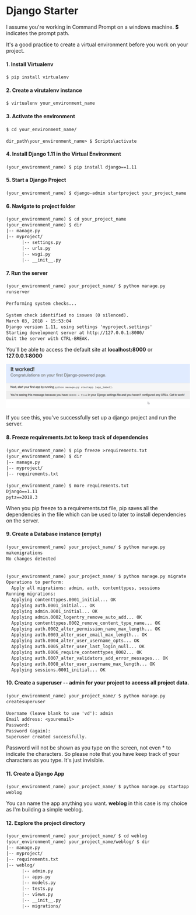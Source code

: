 # Django Starter

I assume you're working in Command Prompt on a windows machine. **$** indicates the prompt path.

It's a good practice to create a virtual environment before you work on your project. 

#### 1. Install Virtualenv
```
$ pip install virtualenv
```

#### 2. Create a virutalenv instance
```
$ virtualenv your_environment_name
```

#### 3. Activate the environment
```
$ cd your_environment_name/

dir_path\your_environment_name> $ Scripts\activate
```

#### 4. Install Django 1.11 in the Virtual Environment
```
(your_environment_name) $ pip install django==1.11
```

#### 5. Start a Django Project
```
(your_environment_name) $ django-admin startproject your_project_name
```

#### 6. Navigate to project folder
```
(your_environment_name) $ cd your_project_name
(your_environment_name) $ dir
|-- manage.py
|-- myproject/
      |-- settings.py
      |-- urls.py
      |-- wsgi.py
      |-- __init__.py
 ```
 
 
#### 7. Run the server
```
(your_environment_name) your_project_name/ $ python manage.py runserver

Performing system checks...

System check identified no issues (0 silenced).
March 03, 2018 - 15:53:04
Django version 1.11, using settings 'myproject.settings'
Starting development server at http://127.0.0.1:8000/
Quit the server with CTRL-BREAK.

```
You'll be able to access the default site at **localhost:8000** or **127.0.0.1:8000**

![Django Starter Screen](1.png)

If you see this, you've successfully set up a django project and run the server.

#### 8. Freeze requirements.txt to keep track of dependencies
```
(your_environment_name) $ pip freeze >requirements.txt
(your_environment_name) $ dir
|-- manage.py
|-- myproject/
|-- requirements.txt

(your_environment_name) $ more requirements.txt
Django==1.11
pytz==2018.3
```
When you pip freeze to a requirements.txt file, pip saves all the dependencies in the file which can be used to later to install dependencies on the server.

#### 9. Create a Database instance (empty)
```terminal
(your_environment_name) your_project_name/ $ python manage.py makemigrations
No changes detected


(your_environment_name) your_project_name/ $ python manage.py migrate
Operations to perform:
  Apply all migrations: admin, auth, contenttypes, sessions
Running migrations:
  Applying contenttypes.0001_initial... OK
  Applying auth.0001_initial... OK
  Applying admin.0001_initial... OK
  Applying admin.0002_logentry_remove_auto_add... OK
  Applying contenttypes.0002_remove_content_type_name... OK
  Applying auth.0002_alter_permission_name_max_length... OK
  Applying auth.0003_alter_user_email_max_length... OK
  Applying auth.0004_alter_user_username_opts... OK
  Applying auth.0005_alter_user_last_login_null... OK
  Applying auth.0006_require_contenttypes_0002... OK
  Applying auth.0007_alter_validators_add_error_messages... OK
  Applying auth.0008_alter_user_username_max_length... OK
  Applying sessions.0001_initial... OK
```

#### 10. Create a superuser -- admin for your project to access all project data.
```
(your_environment_name) your_project_name/ $ python manage.py createsuperuser

Username (leave blank to use 'vd'): admin
Email address: <youremail>
Password:
Password (again):
Superuser created successfully.
```
Password will not be shown as you type on the screen, not even * to indicate the characters. So please note that you have keep track of your characters as you type. It's just invisible.

#### 11. Create a Django App
```
(your_environment_name) your_project_name/ $ python manage.py startapp weblog 
```
You can name the app anything you want. **weblog** in this case is my choice as I'm building a simple weblog.

#### 12. Explore the project directory
```
(your_environment_name) your_project_name/ $ cd weblog 
(your_environment_name) your_project_name/weblog/ $ dir 
|-- manage.py
|-- myproject/
|-- requirements.txt
|-- weblog/
      |-- admin.py
      |-- apps.py
      |-- models.py
      |-- tests.py
      |-- views.py
      |-- __init__.py
      |-- migrations/
      
```

